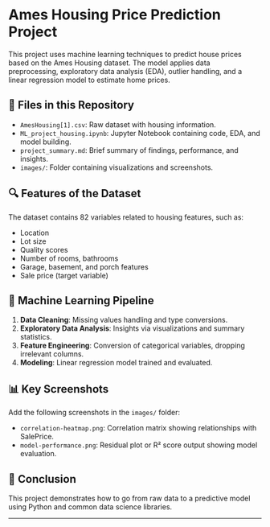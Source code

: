 # Ames Housing Price Prediction Project

This project uses machine learning techniques to predict house prices based on the Ames Housing dataset. The model applies data preprocessing, exploratory data analysis (EDA), outlier handling, and a linear regression model to estimate home prices.

## 📁 Files in this Repository

- `AmesHousing[1].csv`: Raw dataset with housing information.
- `ML_project_housing.ipynb`: Jupyter Notebook containing code, EDA, and model building.
- `project_summary.md`: Brief summary of findings, performance, and insights.
- `images/`: Folder containing visualizations and screenshots.

## 🔍 Features of the Dataset

The dataset contains 82 variables related to housing features, such as:
- Location
- Lot size
- Quality scores
- Number of rooms, bathrooms
- Garage, basement, and porch features
- Sale price (target variable)

## 🧪 Machine Learning Pipeline

1. **Data Cleaning**: Missing values handling and type conversions.
2. **Exploratory Data Analysis**: Insights via visualizations and summary statistics.
3. **Feature Engineering**: Conversion of categorical variables, dropping irrelevant columns.
4. **Modeling**: Linear regression model trained and evaluated.

## 📊 Key Screenshots

Add the following screenshots in the `images/` folder:
- `correlation-heatmap.png`: Correlation matrix showing relationships with SalePrice.
- `model-performance.png`: Residual plot or R² score output showing model evaluation.

## 🧠 Conclusion

This project demonstrates how to go from raw data to a predictive model using Python and common data science libraries.

---

